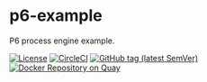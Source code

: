 # p6-example

P6 process engine example.

[![License](https://img.shields.io/github/license/p6-process/p6-example?style=for-the-badge&logo=apache)](https://www.apache.org/licenses/LICENSE-2.0)
[![CircleCI](https://img.shields.io/circleci/build/github/p6-process/p6-example?logo=circleci&style=for-the-badge)](https://circleci.com/gh/p6-process/p6-example)
[![GitHub tag (latest SemVer)](https://img.shields.io/github/v/tag/p6-process/p6-example?logo=github&style=for-the-badge)](https://github.com/p6-process/p6-example/releases/latest)
[![Docker Repository on Quay](https://img.shields.io/badge/dynamic/json?logoColor=white&color=green&logo=docker&style=for-the-badge&label=Latest&query=%24.tags%5B1%5D.name&url=https%3A%2F%2Fquay.io%2Fapi%2Fv1%2Frepository%2Fp6-process%2Fp6-example%2Ftag%2F%3FonlyActiveTags%3Dtrue)](https://quay.io/repository/p6-process/p6-example)
